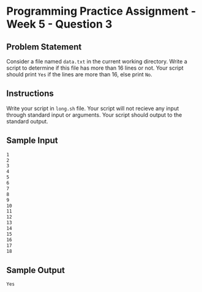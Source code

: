 # Programming Practice Assignment - Week 5 - Question 3

## Problem Statement

Consider a file named `data.txt` in the current working directory.
Write a script to determine if this file has more than $16$ lines or not.
Your script should print `Yes` if the lines are more than $16$, else print `No`.

## Instructions

Write your script in `long.sh` file.
Your script will not recieve any input through standard input or arguments.
Your script should output to the standard output.

## Sample Input

```bash
1
2
3
4
5
6
7
8
9
10
11
12
13
14
15
16
17
18
```

## Sample Output

```bash
Yes
```
